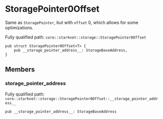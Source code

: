# StoragePointer0Offset

Same as `StoragePointer`, but with `offset` 0, which allows for some optimizations.

Fully qualified path: `core::starknet::storage::StoragePointer0Offset`

<pre><code class="language-rust">pub struct StoragePointer0Offset&lt;T&gt; {
    pub __storage_pointer_address__: StorageBaseAddress,
}</code></pre>

## Members

### __storage_pointer_address__

Fully qualified path: `core::starknet::storage::StoragePointer0Offset::__storage_pointer_address__`

<pre><code class="language-rust">pub __storage_pointer_address__: StorageBaseAddress</code></pre>


